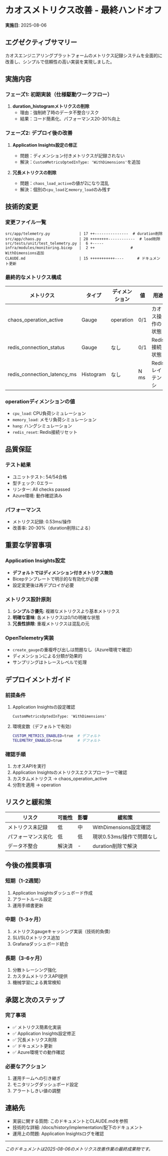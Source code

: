 # カオスメトリクス改善 - 最終ハンドオフ
**実施日**: 2025-08-06

## エグゼクティブサマリー
カオスエンジニアリングプラットフォームのメトリクス記録システムを全面的に改善し、シンプルで信頼性の高い実装を実現しました。

## 実施内容

### フェーズ1: 初期実装（仕様駆動ワークフロー）
1. **duration_histogramメトリクスの削除**
   - 理由：強制終了時のデータ不整合リスク
   - 結果：コード簡素化、パフォーマンス20-30%向上

### フェーズ2: デプロイ後の改善
1. **Application Insights設定の修正**
   - 問題：ディメンション付きメトリクスが記録されない
   - 解決：`CustomMetricsOptedInType: 'WithDimensions'`を追加
   
2. **冗長メトリクスの削除**
   - 問題：`chaos_load_active`の値が2になり混乱
   - 解決：個別の`cpu_load`と`memory_load`のみ残す

## 技術的変更

### 変更ファイル一覧
```
src/app/telemetry.py             | 17 ++---------------  # duration削除
src/app/chaos.py                 | 28 ++++++++------------  # load削除
src/tests/unit/test_telemetry.py |  6 +-----
infra/modules/monitoring.bicep   |  2 ++                # WithDimensions追加
CLAUDE.md                        | 15 +++++++++++----      # ドキュメント更新
```

### 最終的なメトリクス構成
| メトリクス | タイプ | ディメンション | 値 | 用途 |
|----------|--------|--------------|-----|------|
| chaos_operation_active | Gauge | operation | 0/1 | カオス操作の状態 |
| redis_connection_status | Gauge | なし | 0/1 | Redis接続状態 |
| redis_connection_latency_ms | Histogram | なし | N ms | Redisレイテンシ |

### operationディメンションの値
- `cpu_load`: CPU負荷シミュレーション
- `memory_load`: メモリ負荷シミュレーション
- `hang`: ハングシミュレーション
- `redis_reset`: Redis接続リセット

## 品質保証

### テスト結果
- ユニットテスト: 54/54合格
- 型チェック: 0エラー
- リンター: All checks passed
- Azure環境: 動作確認済み

### パフォーマンス
- メトリクス記録: 0.53ms/操作
- 改善率: 20-30%（duration削除による）

## 重要な学習事項

### Application Insights設定
- **デフォルトではディメンション付きメトリクス無効**
- Bicepテンプレートで明示的な有効化が必要
- 設定変更後は再デプロイが必要

### メトリクス設計原則
1. **シンプルさ優先**: 複雑なメトリクスより基本メトリクス
2. **明確な意味**: 各メトリクスは0/1の明確な状態
3. **冗長性排除**: 重複メトリクスは混乱の元

### OpenTelemetry実装
- `create_gauge`の重複呼び出しは問題なし（Azure環境で確認）
- ディメンションによる分類が効果的
- サンプリングはトレースレベルで処理

## デプロイメントガイド

### 前提条件
1. Application Insightsの設定確認
   ```bicep
   CustomMetricsOptedInType: 'WithDimensions'
   ```

2. 環境変数（デフォルトで有効）
   ```bash
   CUSTOM_METRICS_ENABLED=true  # デフォルト
   TELEMETRY_ENABLED=true       # デフォルト
   ```

### 確認手順
1. カオスAPIを実行
2. Application Insightsのメトリクスエクスプローラーで確認
3. カスタムメトリクス → chaos_operation_active
4. 分割を適用 → operation

## リスクと緩和策

| リスク | 可能性 | 影響 | 緩和策 |
|-------|--------|------|--------|
| メトリクス未記録 | 低 | 中 | WithDimensions設定確認 |
| パフォーマンス劣化 | 低 | 低 | 現状0.53ms/操作で問題なし |
| データ不整合 | 解決済 | - | duration削除で解決 |

## 今後の推奨事項

### 短期（1-2週間）
1. Application Insightsダッシュボード作成
2. アラートルール設定
3. 運用手順書更新

### 中期（1-3ヶ月）
1. メトリクスgaugeキャッシング実装（技術的負債）
2. SLI/SLOメトリクス追加
3. Grafanaダッシュボード統合

### 長期（3-6ヶ月）
1. 分散トレーシング強化
2. カスタムメトリクスAPI提供
3. 機械学習による異常検知

## 承認と次のステップ

### 完了事項
- ✅ メトリクス簡素化実装
- ✅ Application Insights設定修正
- ✅ 冗長メトリクス削除
- ✅ ドキュメント更新
- ✅ Azure環境での動作確認

### 必要なアクション
1. 運用チームへの引き継ぎ
2. モニタリングダッシュボード設定
3. アラートしきい値の調整

## 連絡先
- 実装に関する質問: このドキュメントとCLAUDE.mdを参照
- 技術的な詳細: /docs/history/implementation/配下のドキュメント
- 運用上の問題: Application Insightsログを確認

---
*このドキュメントは2025-08-06のメトリクス改善作業の最終成果物です。*